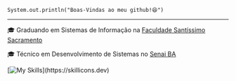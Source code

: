 <code>System.out.println("Boas-Vindas ao meu github!😆")</code>
<hr>
<p>🎓 Graduando em Sistemas de Informação na <a href="https://fsssacramento.br/" target="blank_">Faculdade Santíssimo Sacramento</a></p>
<p>🎓 Técnico em Desenvolvimento de Sistemas no <a href="https://www.senaibahia.com.br/" target="blank_">Senai BA</a></p>


[![My Skills](https://skillicons.dev/icons?i=java,cs,css,html,js,atom,nodejs,mysql,)](https://skillicons.dev)
